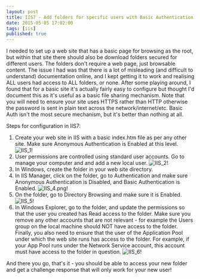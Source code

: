 ```yaml
---
layout: post
title: IIS7 - Add folders for specific users with Basic Authentication
date: 2015-05-05 17:02:00
tags: [iis]
published: true
---
```


I needed to set up a web site that has a basic page for browsing as the root, but within that site there should also be download folders secured for different users. The folders don't require a web page, just browsable content. The issue I had was that there is a lot of misleading (and difficult to understand) documentation online, and I kept getting it to work and realising ALL users had access to ALL folders, or none. After some playing around, I found that for a basic site it's actually fairly easy to configure but thought I'd document this as it's useful as a basic file sharing mechanism. Note that you will need to ensure your site uses HTTPS rather than HTTP otherwise the password is sent in plain text across the network/internet/etc. Basic Auth isn't the most secure mechanism, but it's better than nothing at all.

Steps for configuration in IIS7:

1. Create your web site in IIS with a basic index.htm file as per any other site. Make sure Anonymous Authentication is Enabled at this level.
	![IIS_1!](../assets/img/2015/IIS_1.png "IIS_1.png")
2. User permissions are controlled using standard user accounts. Go to manage your computer and and add a new local user.
	![IIS_2!](../assets/img/2015/IIS_2.png "IIS_2.png")
3. In Windows, create the folder in your web site directory.
4. In IIS Manager, click on the folder, go to Authentication and make sure Anonymous Authentication is Disabled, and Basic Authentication is Enabled.
	![IIS_4.png!](../assets/img/2015/IIS_4.png.png "IIS_4.png.png")
5. On the folder, go to Directory Browsing and make sure it is Enabled.
	![IIS_5!](../assets/img/2015/IIS_5.png "IIS_5.png")
6. In Windows Explorer, go to the folder, and update the permissions so that the user you created has Read access to the folder. Make sure you remove any other accounts that are not relevant - for example the Users group on the local machine should NOT have access to the folder. Finally, you also need to ensure that the user of the Application Pool under which the web site runs has access to the folder. For example, if your App Pool runs under the Network Service account, this account must have access to the folder in question.
	![IIS_6!](../assets/img/2015/IIS_6.png "IIS_6.png")

And there you go, that's it - you should be able to access your new folder and get a challenge response that will only work for your new user!

